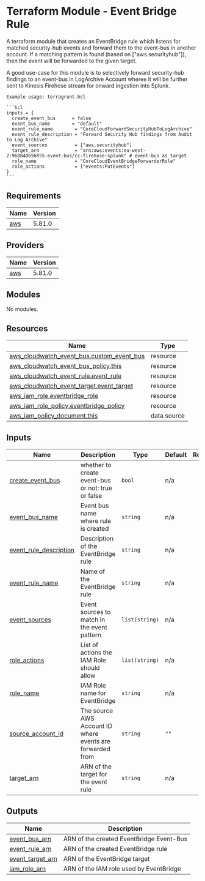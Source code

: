 <!-- BEGIN_TF_DOCS -->
# Terraform Module - Event Bridge Rule

A terraform module that creates an EventBridge rule which listens for matched security-hub events and forward them to the event-bus in another account.
If a matching pattern is found (based on ["aws.securityhub"]), then the event will be forwarded to the given target.

A good use-case for this module is to selectively forward security-hub findings to an event-bus in LogArchive Account wheree it will be further sent to Kinesis Firehose stream for onward ingestion into Splunk.

    Example usage: terragrunt.hcl

    ```hcl
    inputs = {
      create_event_bus      = false
      event_bus_name        = "default"
      event_rule_name        = "CoreCloudForwardSecurityHubToLogArchive"
      event_rule_description = "Forward Security Hub findings from Audit to Log Archive"
      event_sources          = ["aws.securityhub"]
      target_arn             = "arn:aws:events:eu-west-2:968840656855:event-bus/cc-firehose-splunk" # event-bus as target
      role_name              = "CoreCloudEventBridgeForwarderRole"
      role_actions           = ["events:PutEvents"]
    }
    ``` 

## Requirements

| Name | Version |
|------|---------|
| <a name="requirement_aws"></a> [aws](#requirement\_aws) | 5.81.0 |

## Providers

| Name | Version |
|------|---------|
| <a name="provider_aws"></a> [aws](#provider\_aws) | 5.81.0 |

## Modules

No modules.

## Resources

| Name | Type |
|------|------|
| [aws_cloudwatch_event_bus.custom_event_bus](https://registry.terraform.io/providers/hashicorp/aws/5.81.0/docs/resources/cloudwatch_event_bus) | resource |
| [aws_cloudwatch_event_bus_policy.this](https://registry.terraform.io/providers/hashicorp/aws/5.81.0/docs/resources/cloudwatch_event_bus_policy) | resource |
| [aws_cloudwatch_event_rule.event_rule](https://registry.terraform.io/providers/hashicorp/aws/5.81.0/docs/resources/cloudwatch_event_rule) | resource |
| [aws_cloudwatch_event_target.event_target](https://registry.terraform.io/providers/hashicorp/aws/5.81.0/docs/resources/cloudwatch_event_target) | resource |
| [aws_iam_role.eventbridge_role](https://registry.terraform.io/providers/hashicorp/aws/5.81.0/docs/resources/iam_role) | resource |
| [aws_iam_role_policy.eventbridge_policy](https://registry.terraform.io/providers/hashicorp/aws/5.81.0/docs/resources/iam_role_policy) | resource |
| [aws_iam_policy_document.this](https://registry.terraform.io/providers/hashicorp/aws/5.81.0/docs/data-sources/iam_policy_document) | data source |

## Inputs

| Name | Description | Type | Default | Required |
|------|-------------|------|---------|:--------:|
| <a name="input_create_event_bus"></a> [create\_event\_bus](#input\_create\_event\_bus) | whether to create event-bus or not: true or false | `bool` | n/a | yes |
| <a name="input_event_bus_name"></a> [event\_bus\_name](#input\_event\_bus\_name) | Event bus name where rule is created | `string` | n/a | yes |
| <a name="input_event_rule_description"></a> [event\_rule\_description](#input\_event\_rule\_description) | Description of the EventBridge rule | `string` | n/a | yes |
| <a name="input_event_rule_name"></a> [event\_rule\_name](#input\_event\_rule\_name) | Name of the EventBridge rule | `string` | n/a | yes |
| <a name="input_event_sources"></a> [event\_sources](#input\_event\_sources) | Event sources to match in the event pattern | `list(string)` | n/a | yes |
| <a name="input_role_actions"></a> [role\_actions](#input\_role\_actions) | List of actions the IAM Role should allow | `list(string)` | n/a | yes |
| <a name="input_role_name"></a> [role\_name](#input\_role\_name) | IAM Role name for EventBridge | `string` | n/a | yes |
| <a name="input_source_account_id"></a> [source\_account\_id](#input\_source\_account\_id) | The source AWS Account ID where events are forwarded from | `string` | `""` | no |
| <a name="input_target_arn"></a> [target\_arn](#input\_target\_arn) | ARN of the target for the event rule | `string` | n/a | yes |

## Outputs

| Name | Description |
|------|-------------|
| <a name="output_event_bus_arn"></a> [event\_bus\_arn](#output\_event\_bus\_arn) | ARN of the created EventBridge Event-Bus |
| <a name="output_event_rule_arn"></a> [event\_rule\_arn](#output\_event\_rule\_arn) | ARN of the created EventBridge rule |
| <a name="output_event_target_arn"></a> [event\_target\_arn](#output\_event\_target\_arn) | ARN of the EventBridge target |
| <a name="output_iam_role_arn"></a> [iam\_role\_arn](#output\_iam\_role\_arn) | ARN of the IAM role used by EventBridge |
<!-- END_TF_DOCS -->